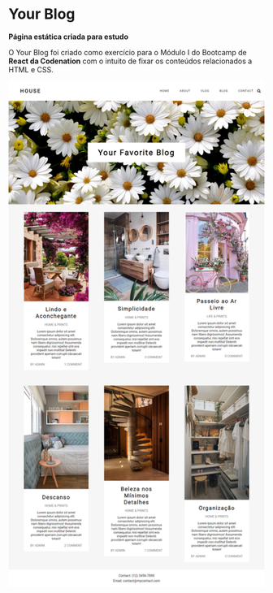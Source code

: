 # Your Blog

  **Página estática criada para estudo**

  O Your Blog foi criado como exercício para o Módulo I do Bootcamp de **React da Codenation** 
  com o intuito de fixar os conteúdos relacionados a HTML e CSS.
  
  ![](https://github.com/CeciliaBraz/Your-Blog/blob/master/blog_final.png)
